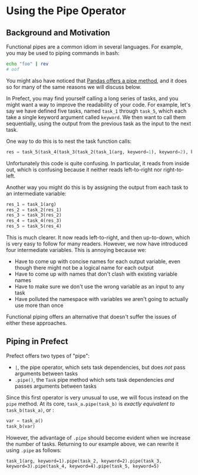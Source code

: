 # Using the Pipe Operator

## Background and Motivation
Functional pipes are a common idiom in several languages. 
For example, you may be used to piping commands in bash:
```bash
echo "foo" | rev
# oof
```
You might also have noticed that [Pandas offers a pipe method](https://pandas.pydata.org/docs/reference/api/pandas.DataFrame.pipe.html), and it does so for many of the same reasons we will discuss below.

In Prefect, you may find yourself calling a long series of tasks, and you might want a way to improve the readability of your code.
For example, let's say we have defined five tasks, named `task_1` through `task_5`, which each take a single keyword argument called `keyword`.
We then want to call them sequentially, using the output from the previous task as the input to the next task.

One way to do this is to nest the task function calls:
```python
res = task_5(task_4(task_3(task_2(task_1(arg, keyword=1), keyword=2), keyword=3), keyword=4), keyword=5)
```

Unfortunately this code is quite confusing.
In particular, it reads from inside out, which is confusing because it neither reads left-to-right nor right-to-left. 

Another way you might do this is by assigning the output from each task to an intermediate variable:
```python
res_1 = task_1(arg)
res_2 = task_2(res_1)
res_3 = task_3(res_2)
res_4 = task_4(res_3)
res_5 = task_5(res_4)
```

This is much clearer. 
It now reads left-to-right, and then up-to-down, which is very easy to follow for many readers.
However, we now have introduced four intermediate variables.
This is annoying because we:

* Have to come up with concise names for each output variable, even though there might not be a logical name for each output
* Have to come up with names that don't clash with existing variable names
* Have to make sure we don't use the wrong variable as an input to any task
* Have polluted the namespace with variables we aren't going to actually use more than once

Functional piping offers an alternative that doesn't suffer the issues of either these approaches.

## Piping in Prefect

Prefect offers two types of "pipe":
* `|`, the pipe operator, which sets task dependencies, but does *not* pass arguments between tasks
* `.pipe()`, the `Task` pipe method which sets task dependencies *and* passes arguments between tasks

Since this first operator is very unusual to use, we will focus instead on the `pipe` method.
At its core, `task_a.pipe(task_b)` is *exactly equivalent to* `task_b(task_a)`, or :
```python
var = task_a()
task_b(var)
```

However, the advantage of `.pipe` should become evident when we increase the number of tasks.
Returning to our example above, we can rewrite it using `.pipe` as follows:

```
task_1(arg, keyword=1).pipe(task_2, keyword=2).pipe(task_3, keyword=3).pipe(task_4, keyword=4).pipe(task_5, keyword=5)
```